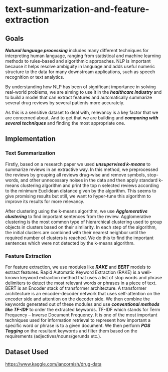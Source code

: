 # text-summarization-and-feature-extraction
## Goals
<i><b>Natural language processing</b></i> includes many different techniques for interpreting human language,
ranging from statistical and machine learning methods to rules-based and algorithmic approaches.
NLP is important because it helps resolve ambiguity in language and adds useful numeric structure
to the data for many downstream applications, such as speech recognition or text analytics.

By understanding how NLP has been of significant importance in solving real-world problems, we
are aiming to use it in the <i><b>healthcare industry</b></i> and to build a model that can extract features and
automatically summarize several drug reviews by several patients more accurately.

As this is a sensitive dataset to deal with, relevancy is a key factor that we are concerned about.
And to get that we are building and <i><b>comparing with several techniques</b></i> and finding the most
appropriate one.

## Implementation
### Text Summarization
Firstly, based on a research paper we used <i><b>unsupervised k-means</b></i> to summarize reviews in an
extractive way. In this method, we preprocessed the reviews by grouping all reviews drug-wise
and remove symbols, stop-words, and other unnecessary noises in the data and then apply standard
k-means clustering algorithm and print the top n selected reviews according to the minimum
Euclidean distance given by the algorithm. This seems to give promising results but still, we want
to hyper-tune this algorithm to improve its results for more relevancy.

After clustering using the k-means algorithm, we use <i><b>Agglomerative clustering</b></i> to find important
sentences from the review. Agglomerative clustering is the most common type of hierarchical
clustering used to group objects in clusters based on their similarity. In each step of the algorithm,
the initial clusters are combined with their nearest neighbor until the required number of clusters
is reached. We do this to find the important sentences which were not detected by the k-means
algorithm.
### Feature Extraction
For feature extraction, we use modules like <i><b>RAKE</b></i> and <i><b>BERT</b></i> models to extract features. Rapid
Automatic Keyword Extraction (RAKE) is a well-known keyword extraction method that uses a
list of stop words and phrase delimiters to detect the most relevant words or phrases in a piece of
text. BERT is an Encoder stack of transformer architecture. A transformer architecture is an
encoder-decoder network that uses self-attention on the encoder side and attention on the decoder
side. We then combine the keywords generated out of these modules and use <i><b>conventional methods
like TF-IDF</b></i> to order the extracted keywords. TF-IDF which stands for Term Frequency – Inverse
Document Frequency. It is one of the most important techniques used for information retrieval to
represent how important a specific word or phrase is to a given document. We then perform <i><b>POS
Tagging</b></i> on the resultant keywords and filter them based on the requirements
(adjectives/nouns/gerunds etc.).

## Dataset Used
https://www.kaggle.com/iancornish/drug-data

